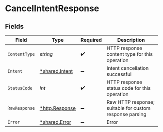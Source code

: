 # CancelIntentResponse


## Fields

| Field                                                   | Type                                                    | Required                                                | Description                                             |
| ------------------------------------------------------- | ------------------------------------------------------- | ------------------------------------------------------- | ------------------------------------------------------- |
| `ContentType`                                           | *string*                                                | :heavy_check_mark:                                      | HTTP response content type for this operation           |
| `Intent`                                                | [*shared.Intent](../../../pkg/models/shared/intent.md)  | :heavy_minus_sign:                                      | Intent cancellation successful                          |
| `StatusCode`                                            | *int*                                                   | :heavy_check_mark:                                      | HTTP response status code for this operation            |
| `RawResponse`                                           | [*http.Response](https://pkg.go.dev/net/http#Response)  | :heavy_minus_sign:                                      | Raw HTTP response; suitable for custom response parsing |
| `Error`                                                 | [*shared.Error](../../../pkg/models/shared/error.md)    | :heavy_minus_sign:                                      | Error                                                   |